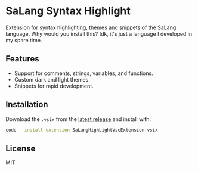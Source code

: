 # SaLang Syntax Highlight

Extension for syntax highlighting, themes and snippets of the SaLang language.
Why would you install this? Idk, it's just a language I developed in my spare time.

## Features

- Support for comments, strings, variables, and functions.
- Custom dark and light themes.
- Snippets for rapid development.

## Installation

Download the `.vsix` from the [latest release](https://github.com/serene1491/SaLang-Vscode-Syntax-Extension/releases) and install with:
```bash
code --install-extension SaLangHighLightVscExtension.vsix
```

## License

MIT
